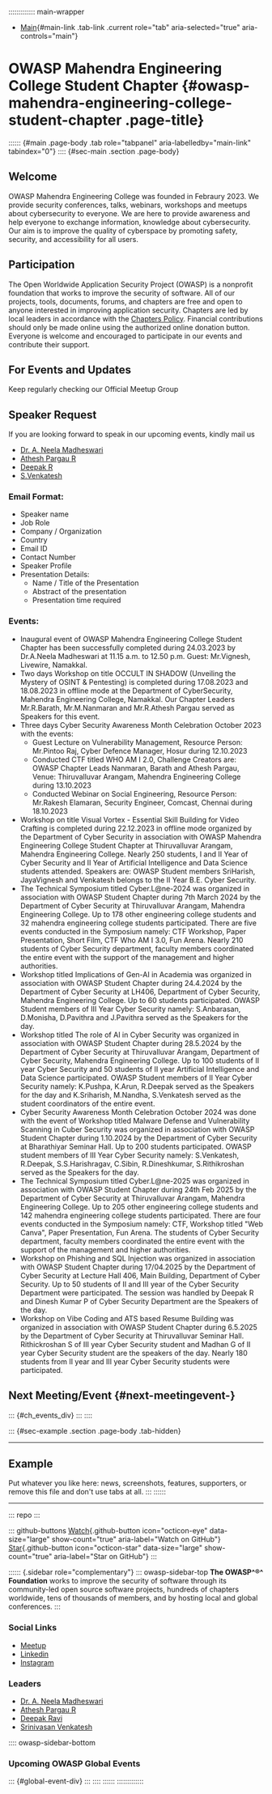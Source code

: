 ::::::::::::: main-wrapper
- [Main](#div-main){#main-link .tab-link .current role="tab"
  aria-selected="true" aria-controls="main"}

# OWASP Mahendra Engineering College Student Chapter {#owasp-mahendra-engineering-college-student-chapter .page-title}

:::::: {#main .page-body .tab role="tabpanel" aria-labelledby="main-link" tabindex="0"}
:::: {#sec-main .section .page-body}
## Welcome

OWASP Mahendra Engineering College was founded in Febraury 2023. We
provide security conferences, talks, webinars, workshops and meetups
about cybersecurity to everyone. We are here to provide awareness and
help everyone to exchange information, knowledge about cybersecurity.
Our aim is to improve the quality of cyberspace by promoting safety,
security, and accessibility for all users.

## Participation

The Open Worldwide Application Security Project (OWASP) is a nonprofit
foundation that works to improve the security of software. All of our
projects, tools, documents, forums, and chapters are free and open to
anyone interested in improving application security. Chapters are led by
local leaders in accordance with the [Chapters
Policy](../www-policy/operational/chapters-2.html). Financial
contributions should only be made online using the authorized online
donation button. Everyone is welcome and encouraged to participate in
our events and contribute their support.

## For Events and Updates

Keep regularly checking our Official Meetup Group

## Speaker Request

If you are looking forward to speak in our upcoming events, kindly mail
us

- [Dr. A. Neela
  Madheswari](../cdn-cgi/l/email-protection.html#402e25252c216e2d212428253337213229002f372133306e2f3227)
- [Athesh Pargau
  R](../cdn-cgi/l/email-protection.html#9ffeebf7faecf7b1effeedf8feeadff0e8feecefb1f0edf8)
- [Deepak
  R](../cdn-cgi/l/email-protection.html#7c1819190c1d520e1d0a153c130b1d0f0c52130e1b)
- [S.Venkatesh](../cdn-cgi/l/email-protection.html#8ff9eae1e4eefbf9e6fce7e1fabdbbcfe8e2eee6e3a1ece0e2)

### Email Format:

- Speaker name
- Job Role
- Company / Organization
- Country
- Email ID
- Contact Number
- Speaker Profile
- Presentation Details:
  - Name / Title of the Presentation
  - Abstract of the presentation
  - Presentation time required

### Events:

- Inaugural event of OWASP Mahendra Engineering College Student Chapter
  has been successfully completed during 24.03.2023 by Dr.A.Neela
  Madheswari at 11.15 a.m. to 12.50 p.m. Guest: Mr.Vignesh, Livewire,
  Namakkal.
- Two days Workshop on title OCCULT IN SHADOW (Unveiling the Mystery of
  OSINT & Pentesting) is completed during 17.08.2023 and 18.08.2023 in
  offline mode at the Department of CyberSecurity, Mahendra Engineering
  College, Namakkal. Our Chapter Leaders Mr.R.Barath, Mr.M.Nanmaran and
  Mr.R.Athesh Pargau served as Speakers for this event.
- Three days Cyber Security Awareness Month Celebration October 2023
  with the events:
  - Guest Lecture on Vulnerability Management, Resource Person:
    Mr.Pintoo Raj, Cyber Defence Manager, Hosur during 12.10.2023
  - Conducted CTF titled WHO AM I 2.0, Challenge Creators are: OWASP
    Chapter Leads Nanmaran, Barath and Athesh Pargau, Venue:
    Thiruvalluvar Arangam, Mahendra Engineering College during
    13.10.2023
  - Conducted Webinar on Social Engineering, Resource Person: Mr.Rakesh
    Elamaran, Security Engineer, Comcast, Chennai during 18.10.2023
- Workshop on title Visual Vortex - Essential Skill Building for Video
  Crafting is completed during 22.12.2023 in offline mode organized by
  the Department of Cyber Security in association with OWASP Mahendra
  Engineering College Student Chapter at Thiruvalluvar Arangam, Mahendra
  Engineering College. Nearly 250 students, I and II Year of Cyber
  Security and II Year of Artificial Intelligence and Data Science
  students attended. Speakers are: OWASP Student members SriHarish,
  JayaVignesh and Venkatesh belongs to the II Year B.E. Cyber Security.
- The Technical Symposium titled Cyber.L@ne-2024 was organized in
  association with OWASP Student Chapter during 7th March 2024 by the
  Department of Cyber Security at Thiruvalluvar Arangam, Mahendra
  Engineering College. Up to 178 other engineering college students and
  32 mahendra engineering college students participated. There are five
  events conducted in the Symposium namely: CTF Workshop, Paper
  Presentation, Short Film, CTF Who AM I 3.0, Fun Arena. Nearly 210
  students of Cyber Security department, faculty members coordinated the
  entire event with the support of the management and higher
  authorities.
- Workshop titled Implications of Gen-AI in Academia was organized in
  association with OWASP Student Chapter during 24.4.2024 by the
  Department of Cyber Security at LH406, Department of Cyber Security,
  Mahendra Engineering College. Up to 60 students participated. OWASP
  Student members of III Year Cyber Security namely: S.Anbarasan,
  D.Monisha, D.Pavithra and J.Pavithra served as the Speakers for the
  day.
- Workshop titled The role of AI in Cyber Security was organized in
  association with OWASP Student Chapter during 28.5.2024 by the
  Department of Cyber Security at Thiruvalluvar Arangam, Department of
  Cyber Security, Mahendra Engineering College. Up to 100 students of II
  year Cyber Security and 50 students of II year Artificial Intelligence
  and Data Science participated. OWASP Student members of II Year Cyber
  Security namely: K.Pushpa, K.Arun, R.Deepak served as the Speakers for
  the day and K.Sriharish, M.Nandha, S.Venkatesh served as the student
  coordinators of the entire event.
- Cyber Security Awareness Month Celebration October 2024 was done with
  the event of Workshop titled Malware Defense and Vulnerability
  Scanning in Cuber Security was organized in association with OWASP
  Student Chapter during 1.10.2024 by the Department of Cyber Security
  at Bharathiyar Seminar Hall. Up to 200 students participated. OWASP
  student members of III Year Cyber Security namely: S.Venkatesh,
  R.Deepak, S.S.Harishragav, C.Sibin, R.Dineshkumar, S.Rithikroshan
  served as the Speakers for the day.
- The Technical Symposium titled Cyber.L@ne-2025 was organized in
  association with OWASP Student Chapter during 24th Feb 2025 by the
  Department of Cyber Security at Thiruvalluvar Arangam, Mahendra
  Engineering College. Up to 205 other engineering college students and
  142 mahendra engineering college students participated. There are four
  events conducted in the Symposium namely: CTF, Workshop titled "Web
  Canva", Paper Presentation, Fun Arena. The students of Cyber Security
  department, faculty members coordinated the entire event with the
  support of the management and higher authorities.
- Workshop on Phishing and SQL Injection was organized in association
  with OWASP Student Chapter during 17/04.2025 by the Department of
  Cyber Security at Lecture Hall 406, Main Building, Department of Cyber
  Security. Up to 50 students of II and III year of the Cyber Security
  Department were participated. The session was handled by Deepak R and
  Dinesh Kumar P of Cyber Security Department are the Speakers of the
  day.
- Workshop on Vibe Coding and ATS based Resume Building was organized in
  association with OWASP Student Chapter during 6.5.2025 by the
  Department of Cyber Security at Thiruvalluvar Seminar Hall.
  Rithickroshan S of III year Cyber Security student and Madhan G of II
  year Cyber Security student are the speakers of the day. Nearly 180
  students from II year and III year Cyber Security students were
  participated.

## Next Meeting/Event {#next-meetingevent-}

::: {#ch_events_div}
:::
::::

::: {#sec-example .section .page-body .tab-hidden}

------------------------------------------------------------------------

## Example

Put whatever you like here: news, screenshots, features, supporters, or
remove this file and don't use tabs at all.
:::
::::::

------------------------------------------------------------------------

::: repo
:::

::: github-buttons
[Watch](https://github.com/owasp/www-chapter-mahendra-engineering-college/subscription){.github-button
icon="octicon-eye" data-size="large" show-count="true"
aria-label="Watch on GitHub"}
[Star](https://github.com/owasp/www-chapter-mahendra-engineering-college){.github-button
icon="octicon-star" data-size="large" show-count="true"
aria-label="Star on GitHub"}
:::

:::::: {.sidebar role="complementary"}
::: owasp-sidebar-top
**The OWASP^®^ Foundation** works to improve the security of software
through its community-led open source software projects, hundreds of
chapters worldwide, tens of thousands of members, and by hosting local
and global conferences.
:::

### Social Links

- [Meetup](https://www.meetup.com/owasp-mahendra-engineering-college-student-chapter/)
- [Linkedin](https://www.linkedin.com/company/owasp-mahendra-engineering-college/)
- [Instagram](https://instagram.com/owasp.mec?igshid=YmMyMTA2M2Y=)

### Leaders

- [Dr. A. Neela
  Madheswari](../cdn-cgi/l/email-protection.html#1b757e7e777a35767a7f737e686c7a69725b746c7a686b3574697c)
- [Athesh Pargau
  R](../cdn-cgi/l/email-protection.html#d6b7a2beb3a5bef8a6b7a4b1b7a396b9a1b7a5a6f8b9a4b1)
- [Deepak
  Ravi](../cdn-cgi/l/email-protection.html#95f1f0f0e5f4febbe7f4e3fcd5fae2f4e6e5bbfae7f2)
- [Srinivasan
  Venkatesh](../cdn-cgi/l/email-protection.html#780b0a1116110e190b1916560e1d1613190c1d0b1038170f190b0856170a1f)

:::: owasp-sidebar-bottom
### Upcoming OWASP Global Events

::: {#global-event-div}
:::
::::
::::::
:::::::::::::
